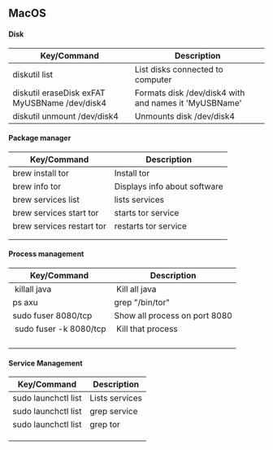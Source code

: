 ## MacOS

#### Disk
| Key/Command | Description |
| ----------- | ----------- |
| diskutil list | List disks connected to computer |
| diskutil eraseDisk exFAT MyUSBName /dev/disk4 | Formats disk /dev/disk4 with and names it 'MyUSBName' |
| diskutil unmount /dev/disk4 | Unmounts disk /dev/disk4 |

#### Package manager
| Key/Command | Description |
| ----------- | ----------- |
| brew install tor | Install tor |
| brew info tor |  Displays info about software |
| brew services list | lists services |
| brew services start tor | starts tor service |
| brew services restart tor| restarts tor service |
| | |
| | |

#### Process management
| Key/Command | Description |
| ----------- | ----------- |
| killall java | Kill all java |
| ps axu | grep "/bin/tor" | Lists processes with "bin/tor" |
| sudo fuser 8080/tcp | Show all process on port 8080 |
| sudo fuser -k 8080/tcp | Kill that process |
| | |
| | |
| | |
| | |

#### Service Management
| Key/Command | Description |
| ----------- | ----------- |
| sudo launchctl list | Lists services |
| sudo launchctl list | grep service | Lists services named 'service' |
| sudo launchctl list | grep tor | Lists services named 'tor' |
| | |
| | |
| | |




